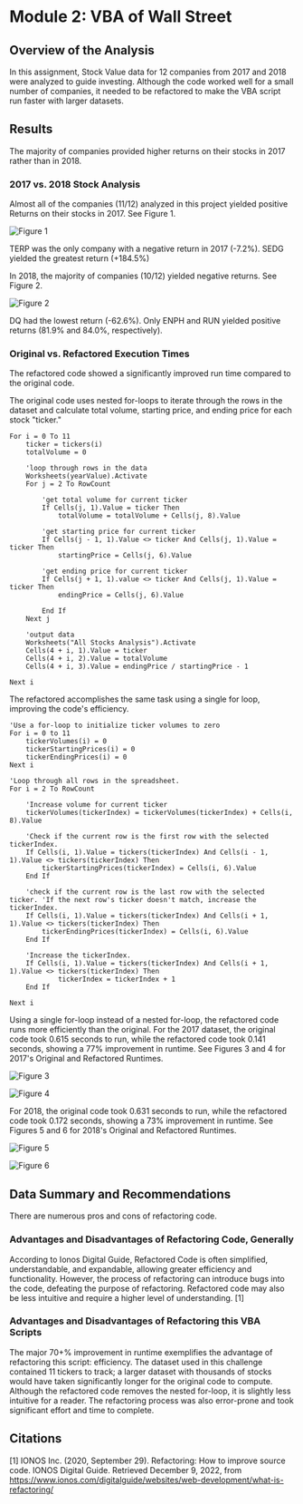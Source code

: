 # Module 2: VBA of Wall Street

## Overview of the Analysis

In this assignment, Stock Value data for 12 companies from 2017 and 2018 were analyzed to guide investing. Although the code worked well for a small number of companies, it needed to be refactored to make the VBA script run faster with larger datasets. 

## Results

The majority of companies provided higher returns on their stocks in 2017 rather than in 2018.

### 2017 vs. 2018 Stock Analysis

Almost all of the companies (11/12) analyzed in this project yielded positive Returns on their stocks in 2017. See Figure 1.

![Figure 1](/resources/Stock_Data_2017.png "Figure 1: Stock Data 2017")

TERP was the only company with a negative return in 2017 (-7.2%). SEDG yielded the greatest return (+184.5%)

In 2018, the majority of companies (10/12) yielded negative returns. See Figure 2. 

![Figure 2](/resources/Stock_Data_2018.png "Figure 2: Stock Data 2018")

DQ had the lowest return (-62.6%). Only ENPH and RUN yielded positive returns (81.9% and 84.0%, respectively).

### Original vs. Refactored Execution Times

The refactored code showed a significantly improved run time compared to the original code. 

The original code uses nested for-loops to iterate through the rows in the dataset and calculate total volume, starting price, and ending price for each stock "ticker."

```
For i = 0 To 11
    ticker = tickers(i)
    totalVolume = 0
    
    'loop through rows in the data
    Worksheets(yearValue).Activate
    For j = 2 To RowCount
        
        'get total volume for current ticker
        If Cells(j, 1).Value = ticker Then
            totalVolume = totalVolume + Cells(j, 8).Value
        
        'get starting price for current ticker
        If Cells(j - 1, 1).Value <> ticker And Cells(j, 1).Value = ticker Then
            startingPrice = Cells(j, 6).Value

        'get ending price for current ticker
        If Cells(j + 1, 1).value <> ticker And Cells(j, 1).Value = ticker Then
            endingPrice = Cells(j, 6).Value
        
        End If
    Next j

    'output data
    Worksheets("All Stocks Analysis").Activate
    Cells(4 + i, 1).Value = ticker
    Cells(4 + i, 2).Value = totalVolume
    Cells(4 + i, 3).Value = endingPrice / startingPrice - 1

Next i
```

The refactored accomplishes the same task using a single for loop, improving the code's efficiency. 

```
'Use a for-loop to initialize ticker volumes to zero
For i = 0 to 11
    tickerVolumes(i) = 0
    tickerStartingPrices(i) = 0
    tickerEndingPrices(i) = 0
Next i

'Loop through all rows in the spreadsheet. 
For i = 2 To RowCount
    
    'Increase volume for current ticker
    tickerVolumes(tickerIndex) = tickerVolumes(tickerIndex) + Cells(i, 8).Value
        
    'Check if the current row is the first row with the selected tickerIndex.
    If Cells(i, 1).Value = tickers(tickerIndex) And Cells(i - 1, 1).Value <> tickers(tickerIndex) Then 
        tickerStartingPrices(tickerIndex) = Cells(i, 6).Value
    End If   
            
    'check if the current row is the last row with the selected ticker. 'If the next row's ticker doesn't match, increase the tickerIndex.
    If Cells(i, 1).Value = tickers(tickerIndex) And Cells(i + 1, 1).Value <> tickers(tickerIndex) Then 
        tickerEndingPrices(tickerIndex) = Cells(i, 6).Value    
    End If    

    'Increase the tickerIndex. 
    If Cells(i, 1).Value = tickers(tickerIndex) And Cells(i + 1, 1).Value <> tickers(tickerIndex) Then 
            tickerIndex = tickerIndex + 1
    End If
    
Next i 
```

Using a single for-loop instead of a nested for-loop, the refactored code runs more efficiently than the original. For the 2017 dataset, the original code took 0.615 seconds to run, while the refactored code took 0.141 seconds, showing a 77% improvement in runtime. See Figures 3 and 4 for 2017's Original and Refactored Runtimes.

![Figure 3](/resources/Original_MB_2017.png "Figure 3: Original Runtime, 2017")

![Figure 4](/resources/VBA_Challenge_2017.png "Figure 4: Refactored Runtime, 2017")

For 2018, the original code took 0.631 seconds to run, while the refactored code took 0.172 seconds, showing a 73% improvement in runtime. See Figures 5 and 6 for 2018's Original and Refactored Runtimes.

![Figure 5](/resources/Orginal_MB_2018.png "Figure 5: Original Runtime, 2018")

![Figure 6](/resources/VBA_Challenge_2018.png "Figure 6: Refactored Runtime, 2018")

## Data Summary and Recommendations

There are numerous pros and cons of refactoring code.

### Advantages and Disadvantages of Refactoring Code, Generally

According to Ionos Digital Guide, Refactored Code is often simplified, understandable, and expandable, allowing greater efficiency and functionality. However, the process of refactoring can introduce bugs into the code, defeating the purpose of refactoring. Refactored code may also be less intuitive and require a higher level of understanding. [1]

### Advantages and Disadvantages of Refactoring this VBA Scripts 

The major 70+% improvement in runtime exemplifies the advantage of refactoring this script: efficiency. The dataset used in this challenge contained 11 tickers to track; a larger dataset with thousands of stocks would have taken significantly longer for the original code to compute. Although the refactored code removes the nested for-loop, it is slightly less intuitive for a reader. The refactoring process was also error-prone and took significant effort and time to complete.

## Citations

[1] IONOS Inc. (2020, September 29). Refactoring: How to improve source code. IONOS Digital Guide. Retrieved December 9, 2022, from https://www.ionos.com/digitalguide/websites/web-development/what-is-refactoring/ 